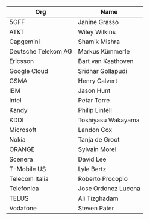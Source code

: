 | Org                    | Name                                                |
| -----------------------| ----------------------------------------------------|
| 5GFF	| Janine Grasso |
| AT&T	| Wiley Wilkins |
| Capgemini	| Shamik Mishra |
| Deutsche Telekom AG	| Markus Kümmerle |
| Ericsson	| Bart van Kaathoven |
| Google Cloud	| Sridhar Gollapudi |
| GSMA	| Henry Calvert |
| IBM	| Jason Hunt |
| Intel	| Petar Torre |
| Kandy	| Philip Lintell |
| KDDI	| Toshiyasu Wakayama |
| Microsoft	| Landon Cox |
| Nokia	| Tanja de Groot |
| ORANGE	| Sylvain Morel |
| Scenera	| David Lee |
| T-Mobile US	| Lyle Bertz |
| Telecom Italia	| Roberto Procopio |
| Telefonica	| Jose Ordonez Lucena |
| TELUS	| Ali Tizghadam |
| Vodafone	| Steven Pater |
